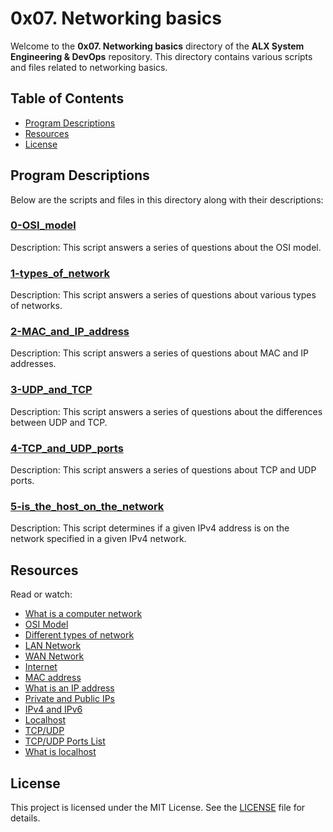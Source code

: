 # 0x07. Networking basics

Welcome to the **0x07. Networking basics** directory of the **ALX System Engineering & DevOps** repository. This directory contains various scripts and files related to networking basics.

## Table of Contents

- [Program Descriptions](#program-descriptions)
- [Resources](#resources)
- [License](#license)

## Program Descriptions

Below are the scripts and files in this directory along with their descriptions:

### [0-OSI_model](https://github.com/iakev/alx-system_engineering-devops/blob/main/0x07-networking_basics/0-OSI_model)

Description: This script answers a series of questions about the OSI model.

### [1-types_of_network](https://github.com/iakev/alx-system_engineering-devops/blob/main/0x07-networking_basics/1-types_of_network)

Description: This script answers a series of questions about various types of networks.

### [2-MAC_and_IP_address](https://github.com/iakev/alx-system_engineering-devops/blob/main/0x07-networking_basics/2-MAC_and_IP_address)

Description: This script answers a series of questions about MAC and IP addresses.

### [3-UDP_and_TCP](https://github.com/iakev/alx-system_engineering-devops/blob/main/0x07-networking_basics/3-UDP_and_TCP)

Description: This script answers a series of questions about the differences between UDP and TCP.

### [4-TCP_and_UDP_ports](https://github.com/iakev/alx-system_engineering-devops/blob/main/0x07-networking_basics/4-TCP_and_UDP_ports)

Description: This script answers a series of questions about TCP and UDP ports.

### [5-is_the_host_on_the_network](https://github.com/iakev/alx-system_engineering-devops/blob/main/0x07-networking_basics/5-is_the_host_on_the_network)

Description: This script determines if a given IPv4 address is on the network specified in a given IPv4 network.

## Resources

Read or watch:

- [What is a computer network](https://www.youtube.com/watch?v=3QhU9jd03a0)
- [OSI Model](https://www.youtube.com/watch?v=HEEnLZV2wGI)
- [Different types of network](https://www.youtube.com/watch?v=2W6aFwbWc78)
- [LAN Network](https://www.youtube.com/watch?v=hqI3FehD5T4)
- [WAN Network](https://www.youtube.com/watch?v=gMBLa5oFjow)
- [Internet](https://www.youtube.com/watch?v=OTwpKQHkRU8)
- [MAC address](https://www.youtube.com/watch?v=LmCJwuwGo-4)
- [What is an IP address](https://www.youtube.com/watch?v=AWD-5bHQrmU)
- [Private and Public IPs](https://www.youtube.com/watch?v=lbFomqDieIE)
- [IPv4 and IPv6](https://www.youtube.com/watch?v=8x7TJdLuSfM)
- [Localhost](https://www.youtube.com/watch?v=3QhU9jd03a0)
- [TCP/UDP](https://www.youtube.com/watch?v=Mw5JYqDaP6Q)
- [TCP/UDP Ports List](https://en.wikipedia.org/wiki/List_of_TCP_and_UDP_port_numbers)
- [What is localhost](https://en.wikipedia.org/wiki/Localhost)

## License

This project is licensed under the MIT License. See the [LICENSE](https://github.com/iakev/alx-system_engineering-devops/blob/main/LICENSE.md) file for details.
